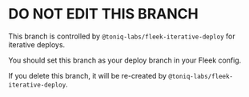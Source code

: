 # DO NOT EDIT THIS BRANCH

This branch is controlled by `@toniq-labs/fleek-iterative-deploy` for iterative deploys.

You should set this branch as your deploy branch in your Fleek config.

If you delete this branch, it will be re-created by `@toniq-labs/fleek-iterative-deploy`.
